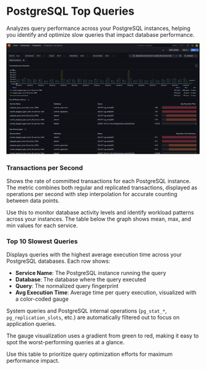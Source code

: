 # PostgreSQL Top Queries

Analyzes query performance across your PostgreSQL instances, helping you identify and optimize slow queries that impact database performance.

![!image](../../images/PMM_PostgreSQL_Top_Queries.png)


### Transactions per Second
Shows the rate of committed transactions for each PostgreSQL instance. The metric combines both regular and replicated transactions, displayed as operations per second with step interpolation for accurate counting between data points.

Use this to monitor database activity levels and identify workload patterns across your instances. The table below the graph shows mean, max, and min values for each service.

### Top 10 Slowest Queries

Displays queries with the highest average execution time across your PostgreSQL databases. Each row shows:

- **Service Name**: The PostgreSQL instance running the query
- **Database**: The database where the query executed
- **Query**: The normalized query fingerprint
- **Avg Execution Time**: Average time per query execution, visualized with a color-coded gauge

System queries and PostgreSQL internal operations (`pg_stat_*`, `pg_replication_slots`, etc.) are automatically filtered out to focus on application queries.

The gauge visualization uses a gradient from green to red, making it easy to spot the worst-performing queries at a glance.

Use this table to prioritize query optimization efforts for maximum performance impact.